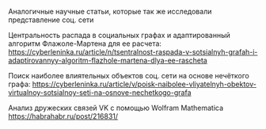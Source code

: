 Аналогичные научные статьи, которые так же исследовали представление соц. сети

﻿Центральность распада в социальных графах и адаптированный алгоритм Флажоле-Мартена для ее расчета:
https://cyberleninka.ru/article/n/tsentralnost-raspada-v-sotsialnyh-grafah-i-adaptirovannyy-algoritm-flazhole-martena-dlya-ee-rascheta

Поиск наиболее влиятельных объектов соц. сети на основе нечёткого графа:
https://cyberleninka.ru/article/v/poisk-naibolee-vliyatelnyh-obektov-virtualnoy-sotsialnoy-seti-na-osnove-nechetkogo-grafa


Анализ дружеских связей VK с помощью Wolfram Mathematica
https://habrahabr.ru/post/216831/
